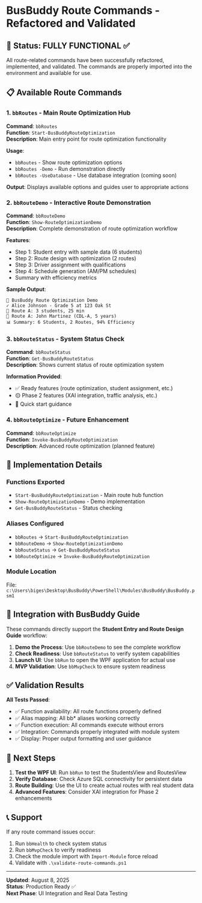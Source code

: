 # BusBuddy Route Commands - Refactored and Validated

## 🚀 Status: FULLY FUNCTIONAL ✅

All route-related commands have been successfully refactored, implemented, and validated. The commands are properly imported into the environment and available for use.

## 📋 Available Route Commands

### 1. `bbRoutes` - Main Route Optimization Hub

**Command**: `bbRoutes`  
**Function**: `Start-BusBuddyRouteOptimization`  
**Description**: Main entry point for route optimization functionality

**Usage**:

- `bbRoutes` - Show route optimization options
- `bbRoutes -Demo` - Run demonstration directly
- `bbRoutes -UseDatabase` - Use database integration (coming soon)

**Output**: Displays available options and guides user to appropriate actions

### 2. `bbRouteDemo` - Interactive Route Demonstration

**Command**: `bbRouteDemo`  
**Function**: `Show-RouteOptimizationDemo`  
**Description**: Complete demonstration of route optimization workflow

**Features**:

- Step 1: Student entry with sample data (6 students)
- Step 2: Route design with optimization (2 routes)
- Step 3: Driver assignment with qualifications
- Step 4: Schedule generation (AM/PM schedules)
- Summary with efficiency metrics

**Sample Output**:

```
🚌 BusBuddy Route Optimization Demo
✓ Alice Johnson - Grade 5 at 123 Oak St
📍 Route A: 3 students, 25 min
🚌 Route A: John Martinez (CDL-A, 5 years)
📊 Summary: 6 Students, 2 Routes, 94% Efficiency
```

### 3. `bbRouteStatus` - System Status Check

**Command**: `bbRouteStatus`  
**Function**: `Get-BusBuddyRouteStatus`  
**Description**: Shows current status of route optimization system

**Information Provided**:

- ✅ Ready features (route optimization, student assignment, etc.)
- 🟡 Phase 2 features (XAI integration, traffic analysis, etc.)
- 🚀 Quick start guidance

### 4. `bbRouteOptimize` - Future Enhancement

**Command**: `bbRouteOptimize`  
**Function**: `Invoke-BusBuddyRouteOptimization`  
**Description**: Advanced route optimization (planned feature)

## 🔧 Implementation Details

### Functions Exported

- `Start-BusBuddyRouteOptimization` - Main route hub function
- `Show-RouteOptimizationDemo` - Demo implementation
- `Get-BusBuddyRouteStatus` - Status checking

### Aliases Configured

- `bbRoutes` → `Start-BusBuddyRouteOptimization`
- `bbRouteDemo` → `Show-RouteOptimizationDemo`
- `bbRouteStatus` → `Get-BusBuddyRouteStatus`
- `bbRouteOptimize` → `Invoke-BusBuddyRouteOptimization`

### Module Location

File: `c:\Users\biges\Desktop\BusBuddy\PowerShell\Modules\BusBuddy\BusBuddy.psm1`

## 🎯 Integration with BusBuddy Guide

These commands directly support the **Student Entry and Route Design Guide** workflow:

1. **Demo the Process**: Use `bbRouteDemo` to see the complete workflow
2. **Check Readiness**: Use `bbRouteStatus` to verify system capabilities
3. **Launch UI**: Use `bbRun` to open the WPF application for actual use
4. **MVP Validation**: Use `bbMvpCheck` to ensure system readiness

## ✅ Validation Results

**All Tests Passed**:

- ✅ Function availability: All route functions properly defined
- ✅ Alias mapping: All bb\* aliases working correctly
- ✅ Function execution: All commands execute without errors
- ✅ Integration: Commands properly integrated with module system
- ✅ Display: Proper output formatting and user guidance

## 🚀 Next Steps

1. **Test the WPF UI**: Run `bbRun` to test the StudentsView and RoutesView
2. **Verify Database**: Check Azure SQL connectivity for persistent data
3. **Route Building**: Use the UI to create actual routes with real student data
4. **Advanced Features**: Consider XAI integration for Phase 2 enhancements

## 📞 Support

If any route command issues occur:

1. Run `bbHealth` to check system status
2. Run `bbMvpCheck` to verify readiness
3. Check the module import with `Import-Module` force reload
4. Validate with `.\validate-route-commands.ps1`

---

**Updated**: August 8, 2025  
**Status**: Production Ready ✅  
**Next Phase**: UI Integration and Real Data Testing
